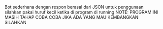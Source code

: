 Bot sederhana dengan respon berasal dari JSON
untuk penggunaan silahkan pakai huruf kecil ketika di program di running
NOTE: PROGRAM INI MASIH TAHAP COBA COBA JIKA ADA YANG MAU KEMBANGKAN SILAHKAN
